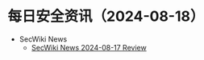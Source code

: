 # 每日安全资讯（2024-08-18）

- SecWiki News
  - [SecWiki News 2024-08-17 Review](http://www.sec-wiki.com/?2024-08-17)
